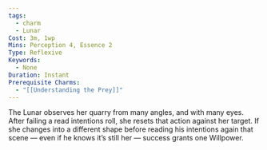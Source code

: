 ```yaml
---
tags:
  - charm
  - Lunar
Cost: 3m, 1wp
Mins: Perception 4, Essence 2
Type: Reflexive
Keywords:
  - None
Duration: Instant
Prerequisite Charms:
  - "[[Understanding the Prey]]"
---
```

The Lunar observes her quarry from many angles, and with many eyes. After failing a read intentions roll, she resets that action against her target. If she changes into a different shape before reading his intentions again that scene — even if he knows it’s still her — success grants one Willpower.